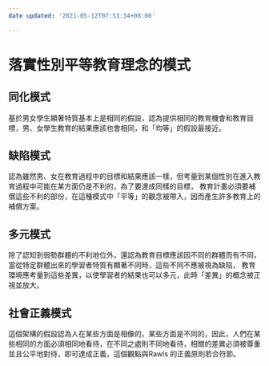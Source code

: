 ```yaml
---
date updated: '2021-05-12T07:53:34+08:00'

---
```


# 落實性別平等教育理念的模式

## 同化模式

基於男女學生顯著特質基本上是相同的假設，認為提供相同的教育機會和教育目標，男、女學生教育的結果應該也會相同，和「均等」的假設最接近。

## 缺陷模式

認為雖然男、女在教育過程中的目標和結果應該一樣，但考量到某個性別在進入教育過程中可能在某方面仍是不利的，為了要達成同樣的目標， 教育計畫必須要補償這些不利的部份，在這種模式中「平等」的觀念被帶入，因而產生許多教育上的補償方案。

## 多元模式

除了認知到弱勢群體的不利地位外，還認為教育目標應該因不同的群體而有不同，當從特定群體出來的學習者特質有顯著不同時，這些不同不應被視為缺陷， 教育環境應考量到這些差異，以使學習者的結果也可以多元，此時「差異」的概念被正視並放大。

## 社會正義模式

這個架構的假設認為人在某些方面是相像的，某些方面是不同的，因此，人們在某些相同的方面必須相同地看待，在不同之處則不同地看待，相關的差異必須被尊重並且公平地對待，即可達成正義，這個觀點與Rawls 的正義原則若合符節。
